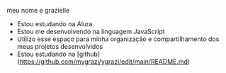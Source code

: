 meu nome e grazielle
- Estou estudando na Alura
- Estou me desenvolvendo na linguagem JavaScript
- Utilizo esse espaço para minha organização e
compartilhamento dos meus projetos desenvolvidos
- Estou estudando na [github] (https://github.com/mygrazi/ygrazi/edit/main/README.md)
